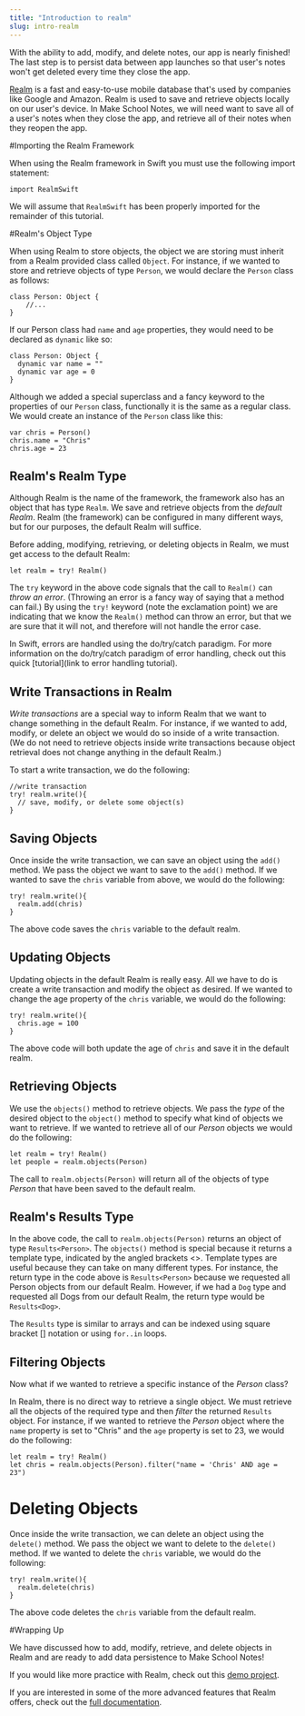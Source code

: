 ```yaml
---
title: "Introduction to realm"
slug: intro-realm
---
```


With the ability to add, modify, and delete notes, our app is nearly finished! The last step is to persist data between app launches so that user's notes won't get deleted every time they close the app.

[Realm](https://realm.io/) is a fast and easy-to-use mobile database that's used by companies like Google and Amazon. Realm is used to save and retrieve objects locally on our user's device. In Make School Notes, we will need want to save all of a user's notes when they close the app, and retrieve all of their notes when they reopen the app.

#Importing the Realm Framework

When using the Realm framework in Swift you must use the following import statement:

```
import RealmSwift
```

We will assume that `RealmSwift` has been properly imported for the remainder of this tutorial.

#Realm's Object Type

When using Realm to store objects, the object we are storing must inherit from a Realm provided class called `Object`. For instance, if we wanted to store and retrieve objects of type `Person`, we would declare the `Person` class as follows:

```
class Person: Object {
    //...
}
```

If our Person class had `name` and `age` properties, they would need to be declared as `dynamic` like so:

```
class Person: Object {
  dynamic var name = ""
  dynamic var age = 0
}
```

Although we added a special superclass and a fancy keyword to the properties of our `Person` class, functionally it is the same as a regular class. We would create an instance of the `Person` class like this:

```
var chris = Person()
chris.name = "Chris"
chris.age = 23
```

## Realm's Realm Type

Although Realm is the name of the framework, the framework also has an object that has type `Realm`. We save and retrieve objects from the *default Realm*. Realm (the framework) can be configured in many different ways, but for our purposes, the default Realm will suffice.

Before adding, modifying, retrieving, or deleting objects in Realm, we must get access to the default Realm:

```
let realm = try! Realm()
```

The `try` keyword in the above code signals that the call to `Realm()` can *throw an error*. (Throwing an error is a fancy way of saying that a method can fail.) By using the `try!` keyword (note the exclamation point) we are indicating that we know the `Realm()` method can throw an error, but that we are sure that it will not, and therefore will not handle the error case.

In Swift, errors are handled using the do/try/catch paradigm. For more information on the do/try/catch paradigm of error handling, check out this quick [tutorial](link to error handling tutorial).

## Write Transactions in Realm

*Write transactions* are a special way to inform Realm that we want to change something in the default Realm. For instance, if we wanted to add, modify, or delete an object we would do so inside of a write transaction. (We do not need to retrieve objects inside write transactions because object retrieval does not change anything in the default Realm.)

To start a write transaction, we do the following:

```
//write transaction
try! realm.write(){
  // save, modify, or delete some object(s)
}
```

## Saving Objects

Once inside the write transaction, we can save an object using the `add()` method. We pass the object we want to save to the `add()` method. If we wanted to save the `chris` variable from above, we would do the following:

```
try! realm.write(){
  realm.add(chris)
}
```

The above code saves the `chris` variable to the default realm.

## Updating Objects

Updating objects in the default Realm is really easy. All we have to do is create a write transaction and modify the object as desired. If we wanted to change the age property of the `chris` variable, we would do the following:

```
try! realm.write(){
  chris.age = 100
}
```

The above code will both update the age of `chris` and save it in the default realm.

## Retrieving Objects

We use the `objects()` method to retrieve objects. We pass the *type* of the desired object to the `object()` method to specify what kind of objects we want to retrieve. If we wanted to retrieve all of our *Person* objects we would do the following:

```
let realm = try! Realm()
let people = realm.objects(Person)
```

The call to `realm.objects(Person)` will return all of the objects of type *Person* that have been saved to the default realm.

## Realm's Results Type

In the above code, the call to `realm.objects(Person)` returns an object of type `Results<Person>`. The `objects()` method is special because it returns a template type, indicated by the angled brackets <>. Template types are useful because they can take on many different types. For instance, the return type in the code above is `Results<Person>` because we requested all Person objects from our default Realm. However, if we had a `Dog` type and requested all Dogs from our default Realm, the return type would be `Results<Dog>`.

The `Results` type is similar to arrays and can be indexed using square bracket [] notation or using `for..in` loops.  

## Filtering Objects

Now what if we wanted to retrieve a specific instance of the *Person* class?

In Realm, there is no direct way to retrieve a single object. We must retrieve all the objects of the required type and then *filter* the returned `Results` object. For instance, if we wanted to retrieve the *Person* object where the `name` property is set to "Chris" and the `age` property is set to 23, we would do the following:

```
let realm = try! Realm()
let chris = realm.objects(Person).filter("name = 'Chris' AND age = 23")
```

# Deleting Objects

Once inside the write transaction, we can delete an object using the `delete()` method. We pass the object we want to delete to the `delete()` method. If we wanted to delete the `chris` variable, we would do the following:

```
try! realm.write(){
  realm.delete(chris)
}
```

The above code deletes the `chris` variable from the default realm.

#Wrapping Up

We have discussed how to add, modify, retrieve, and delete objects in Realm and are ready to add data persistence to Make School Notes!

If you would like more practice with Realm, check out this [demo project](http://github.com/orcudy/RealmDemo).

If you are interested in some of the more advanced features that Realm offers, check out the [full documentation](https://realm.io/docs/swift/latest/).
